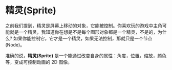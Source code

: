 # 精灵(Sprite)

之前我们提到，精灵是屏幕上移动的对象，它能被控制。你喜欢玩的游戏中主角可能就是一个精灵，我知道你在想是不是每个图形对象都是一个精灵，不是的，为什么? 如果你能控制它，它才是一个精灵，如果无法控制，那就只是一个节点(Node)。

准确的说，__精灵(Sprite)__ 是一个能通过改变自身的属性：角度，位置，缩放，颜色等，变成可控制动画的 2D 图像。
